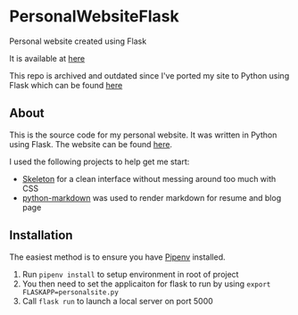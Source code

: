 # PersonalWebsiteFlask
Personal website created using Flask

It is available at [here](http://www.alexveltman.com)

This repo is archived and outdated since I've ported my site to Python using Flask which can be found [here](https://github.com/codecalec/PersonalWebsiteFlask/)

## About

This is the source code for my personal website. It was written in Python using Flask. The website can be found [here](www.alexveltman.com).

I used the following projects to help get me start:

- [Skeleton](https://github.com/dhg/Skeleton) for a clean interface without messing around too much with CSS
- [python-markdown](https://python-markdown.github.io/) was used to render markdown for resume and blog page

## Installation
The easiest method is to ensure you have [Pipenv](https://pipenv.readthedocs.io/en/latest/) installed.

1. Run `pipenv install` to setup environment in root of project
2. You then need to set the applicaiton for flask to run by using `export FLASKAPP=personalsite.py`
3. Call `flask run` to launch a local server on port 5000
